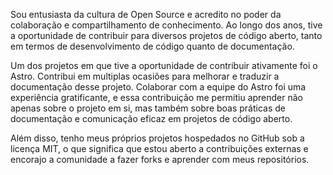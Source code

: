 Sou entusiasta da cultura de Open Source e acredito no poder da
colaboração e compartilhamento de conhecimento. Ao longo dos anos,
tive a oportunidade de contribuir para diversos projetos de código
aberto, tanto em termos de desenvolvimento de código quanto de
documentação.

Um dos projetos em que tive a oportunidade de contribuir ativamente
foi o Astro. Contribui em multiplas ocasiões para melhorar e traduzir
a documentação desse projeto. Colaborar com a equipe do Astro foi uma
experiência gratificante, e essa contribuição me permitiu aprender não
apenas sobre o projeto em si, mas também sobre boas práticas de
documentação e comunicação eficaz em projetos de código aberto.

Além disso, tenho meus próprios projetos hospedados no GitHub sob a
licença MIT, o que significa que estou aberto a contribuições externas
e encorajo a comunidade a fazer forks e aprender com meus
repositórios.
